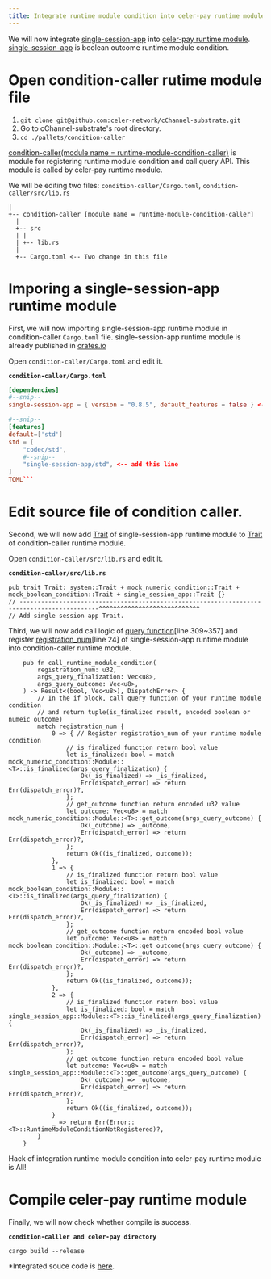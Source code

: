 ```yaml
---
title: Integrate runtime module condition into celer-pay runtime module
---
```


We will now integrate [single-session-app](https://github.com/celer-network/cApps-substrate/tree/master/pallets/single-session-app) into [celer-pay runtime module](https://github.com/celer-network/cChannel-substrate/tree/master/pallets/celer-pay). [single-session-app](https://github.com/celer-network/cApps-substrate/tree/master/pallets/single-session-app) is boolean outcome runtime module condition.

# Open condition-caller rutime module file

1. ```git clone git@github.com:celer-network/cChannel-substrate.git```
2. Go to cChannel-substrate's root directory.
3. ```cd ./pallets/condition-caller```

[condition-caller(module name = runtime-module-condition-caller)](https://github.com/celer-network/cChannel-substrate/tree/master/pallets/condition-caller) is module for registering runtime module condition and call query API. This module is called by celer-pay runtime module.

We will be editing two files: `condition-caller/Cargo.toml`, `condition-caller/src/lib.rs`
```
|
+-- condition-caller [module name = runtime-module-condition-caller]
  |
  +-- src
  | |
  | +-- lib.rs
  |
  +-- Cargo.toml <-- Two change in this file
```

# Imporing a single-session-app runtime module

First, we will now importing single-session-app runtime module in condition-caller `Cargo.toml` file.
single-session-app runtime module is already published in [crates.io](https://crates.io/crates/single-session-app)

Open `condition-caller/Cargo.toml` and edit it.

**`condition-caller/Cargo.toml`**
```TOML
[dependencies]
#--snip--
single-session-app = { version = "0.8.5", default_features = false } <-- add this line

#--snip--
[features]
default=['std']
std = [
    "codec/std",
    #--snip--
    "single-session-app/std", <-- add this line
]
TOML```
```

# Edit source file of condition caller.
Second, we will now add [Trait](https://doc.rust-lang.org/book/ch10-02-traits.html) of single-session-app runtime module to [Trait](https://doc.rust-lang.org/book/ch10-02-traits.html) of condition-caller runtime module.

Open `condition-caller/src/lib.rs` and edit it.

**`condition-caller/src/lib.rs`**
```
pub trait Trait: system::Trait + mock_numeric_condition::Trait + mock_boolean_condition::Trait + single_session_app::Trait {}
// --------------------------------------------------------------------------------------------^^^^^^^^^^^^^^^^^^^^^^^^^^^^
// Add single session app Trait.
```

Third, we will now add call logic of [query function](https://github.com/celer-network/cApps-substrate/blob/master/pallets/single-session-app/src/lib.rs)[line 309~357] and register [registration_num](https://github.com/celer-network/cChannel-substrate/blob/master/pallets/celer-pay/src/pay_resolver.rs)[line 24] of single-session-app runtime module into condition-caller runtime module.

```
    pub fn call_runtime_module_condition(
        registration_num: u32,
        args_query_finalization: Vec<u8>,
        args_query_outcome: Vec<u8>,
    ) -> Result<(bool, Vec<u8>), DispatchError> {
        // In the if block, call query function of your runtime module condition 
        // and return tuple(is_finalized result, encoded boolean or numeic outcome)
        match registration_num {
            0 => { // Register registration_num of your runtime module condition 
                // is_finalized function return bool value
                let is_finalized: bool = match mock_numeric_condition::Module::<T>::is_finalized(args_query_finalization) {
                    Ok(_is_finalized) => _is_finalized,
                    Err(dispatch_error) => return Err(dispatch_error)?,
                };
                // get_outcome function return encoded u32 value
                let outcome: Vec<u8> = match mock_numeric_condition::Module::<T>::get_outcome(args_query_outcome) {
                    Ok(_outcome) => _outcome,
                    Err(dispatch_error) => return Err(dispatch_error)?,
                };
                return Ok((is_finalized, outcome));
            },
            1 => {
                // is_finalized function return bool value
                let is_finalized: bool = match mock_boolean_condition::Module::<T>::is_finalized(args_query_finalization) {
                    Ok(_is_finalized) => _is_finalized,
                    Err(dispatch_error) => return Err(dispatch_error)?,
                };
                // get_outcome function return encoded bool value
                let outcome: Vec<u8> = match mock_boolean_condition::Module::<T>::get_outcome(args_query_outcome) {
                    Ok(_outcome) => _outcome,
                    Err(dispatch_error) => return Err(dispatch_error)?,
                };
                return Ok((is_finalized, outcome));
            },
            2 => {
                // is_finalized function return bool value
                let is_finalized: bool = match single_session_app::Module::<T>::is_finalized(args_query_finalization) {
                    Ok(_is_finalized) => _is_finalized,
                    Err(dispatch_error) => return Err(dispatch_error)?,
                };
                // get_outcome function return encoded bool value
                let outcome: Vec<u8> = match single_session_app::Module::<T>::get_outcome(args_query_outcome) {
                    Ok(_outcome) => _outcome,
                    Err(dispatch_error) => return Err(dispatch_error)?,
                };
                return Ok((is_finalized, outcome));
            }
            _ => return Err(Error::<T>::RuntimeModuleConditionNotRegistered)?,
        }
    }
```

Hack of integration runtime module condition into celer-pay runtime module is All!

# Compile celer-pay runtime module 
Finally, we will now check whether compile is success.

**`condition-calller and celer-pay directory`**

```cargo build --release```

*Integrated souce code is [here](https://github.com/celer-network/cChannel-substrate/tree/integration/single-session-app).
